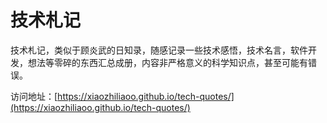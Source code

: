 # 技术札记

技术札记，类似于顾炎武的日知录，随感记录一些技术感悟，技术名言，软件开发，想法等零碎的东西汇总成册，内容非严格意义的科学知识点，甚至可能有错误。

访问地址：[https://xiaozhiliaoo.github.io/tech-quotes/](https://xiaozhiliaoo.github.io/tech-quotes/)